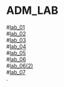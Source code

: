 # ADM_LAB
#[lab_01](https://github.com/Sony-Dodla/ADM_LAB/blob/main/ADM_LAB_1.ipynb)<br>
#[lab_02](https://github.com/Sony-Dodla/ADM_LAB/blob/main/ADM_LAB2.ipynb)<br>
#[lab_03](https://github.com/Sony-Dodla/ADM_LAB/blob/main/ADM_LAB_03.ipynb)<br>
#[lab_04](https://github.com/Sony-Dodla/ADM_LAB/blob/main/ADM-Lab-04.ipynb)<br>
#[lab_05](https://github.com/Sony-Dodla/ADM_LAB/blob/main/ADM_lab_05.ipynb)<br>
#[lab_06](https://github.com/Sony-Dodla/ADM_LAB/blob/main/lab_06.ipynb)<br>
#[lab_06(2)](https://github.com/Sony-Dodla/ADM_LAB/blob/main/ADM_LAB_06(2).ipynb)<br>
#[lab_07](https://github.com/Sony-Dodla/ADM_LAB/blob/main/ADM_lab_07.ipynb)<br>.
